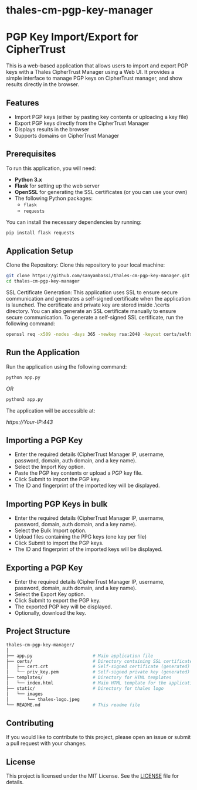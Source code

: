 # thales-cm-pgp-key-manager 

# PGP Key Import/Export for CipherTrust

This is a web-based application that allows users to import and export PGP keys with a Thales CipherTrust Manager using a Web UI. It provides a simple interface to manage PGP keys on CipherTrust manager, and show results directly in the browser.

## Features

- Import PGP keys (either by pasting key contents or uploading a key file)
- Export PGP keys directly from the CipherTrust Manager
- Displays results in the browser
- Supports domains on CipherTrust Manager

## Prerequisites

To run this application, you will need:

- **Python 3.x**
- **Flask** for setting up the web server
- **OpenSSL** for generating the SSL certificates (or you can use your own)
- The following Python packages:
  - `flask`
  - `requests`

You can install the necessary dependencies by running:

```bash
pip install flask requests
```

## Application Setup

Clone the Repository: Clone this repository to your local machine:

```bash
git clone https://github.com/sanyambassi/thales-cm-pgp-key-manager.git
cd thales-cm-pgp-key-manager 
```

SSL Certificate Generation: This application uses SSL to ensure secure communication and generates a self-signed certificate when the application is launched. The certificate and private key are stored inside .\certs directory. You can also generate an SSL certificate manually to ensure secure communication. To generate a self-signed SSL certificate, run the following command:

```bash
openssl req -x509 -nodes -days 365 -newkey rsa:2048 -keyout certs/selfsigned.key -out certs/selfsigned.crt -subj "/CN=localhost"
```

## Run the Application 

Run the application using the following command:

```bash
python app.py
```

*OR*

```bash
python3 app.py
```


The application will be accessible at:

*https://Your-IP:443*

## Importing a PGP Key
- Enter the required details (CipherTrust Manager IP, username, password, domain, auth domain, and a key name).
- Select the Import Key option.
- Paste the PGP key contents or upload a PGP key file.
- Click Submit to import the PGP key.
- The ID and fingerprint of the imported key will be displayed. 

## Importing PGP Keys in bulk
- Enter the required details (CipherTrust Manager IP, username, password, domain, auth domain, and a key name).
- Select the Bulk Import option.
- Upload files containing the PPG keys (one key per file)
- Click Submit to import the PGP keys.
- The ID and fingerprint of the imported keys will be displayed. 

## Exporting a PGP Key
- Enter the required details (CipherTrust Manager IP, username, password, domain, auth domain, and a key name).
- Select the Export Key option.
- Click Submit to export the PGP key.
- The exported PGP key will be displayed.
- Optionally, download the key.

## Project Structure
```bash
thales-cm-pgp-key-manager/
│
├── app.py                       # Main application file
├── certs/                       # Directory containing SSL certificates
│   ├── cert.crt                 # Self-signed certificate (generated)
│   └── priv_key.pem             # Self-signed private key (generated)
├── templates/                   # Directory for HTML templates
│   └── index.html               # Main HTML template for the application
├── static/                      # Directory for thales logo
│   └── images
│       └── thales-logo.jpeg
└── README.md                    # This readme file
```

## Contributing

If you would like to contribute to this project, please open an issue or submit a pull request with your changes.

## License

This project is licensed under the MIT License. See the [LICENSE](LICENSE) file for details.
